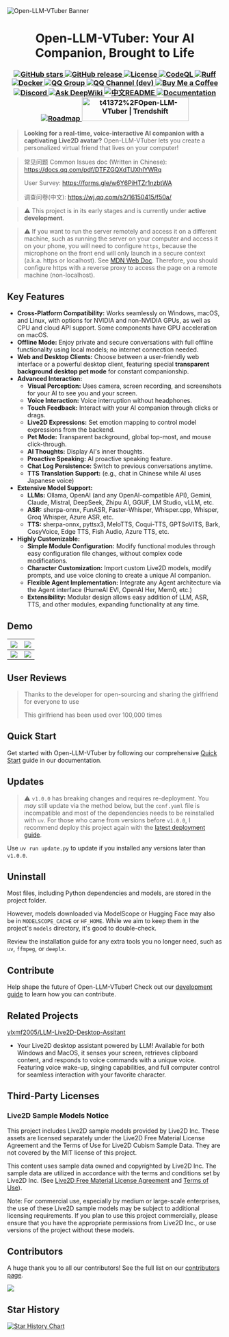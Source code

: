 <picture>
  <source media="(prefers-color-scheme: dark)" srcset="./assets/banner.jpg">
  <source media="(prefers-color-scheme: light)" srcset="./assets/banner.jpg">
  <img alt="Open-LLM-VTuber Banner" src="./assets/banner.jpg">
</picture>

<h1 align="center">Open-LLM-VTuber: Your AI Companion, Brought to Life</h1>
<h3 align="center">
  <a href="https://github.com/t41372/Open-LLM-VTuber">
    <img src="https://img.shields.io/github/stars/t41372/Open-LLM-VTuber?style=social" alt="GitHub stars">
  </a>
  <a href="https://github.com/t41372/Open-LLM-VTuber">
    <img src="https://img.shields.io/github/v/release/t41372/Open-LLM-VTuber" alt="GitHub release">
  </a>
  <a href="https://github.com/t41372/Open-LLM-VTuber">
    <img src="https://img.shields.io/github/license/t41372/Open-LLM-VTuber" alt="License">
  </a>
  <a href="https://github.com/Open-LLM-VTuber/Open-LLM-VTuber/actions/workflows/codeql.yml">
    <img src="https://github.com/Open-LLM-VTuber/Open-LLM-VTuber/actions/workflows/codeql.yml/badge.svg" alt="CodeQL">
  </a>
  <a href="https://github.com/Open-LLM-VTuber/Open-LLM-VTuber/actions/workflows/ruff.yml">
    <img src="https://github.com/Open-LLM-VTuber/Open-LLM-VTuber/actions/workflows/ruff.yml/badge.svg" alt="Ruff">
  </a>
  <a href="https://hub.docker.com/r/t41372/open-llm-vtuber">
    <img src="https://img.shields.io/badge/t41372%2FOpen--LLM--VTuber-%25230db7ed.svg?logo=docker&logoColor=blue&labelColor=white&color=blue" alt="Docker">
  </a>
  <a href="https://qm.qq.com/q/ngvNUQpuKI">
    <img src="https://img.shields.io/badge/QQ_Group-792615362-white?style=flat&logo=qq&logoColor=white" alt="QQ Group">
  </a>
  <a href="https://pd.qq.com/s/tt54r3bu">
    <img src="https://img.shields.io/badge/QQ_Channel_(dev)-pd93364606-white?style=flat&logo=qq&logoColor=white" alt="QQ Channel (dev)">
  </a>
  <a href="https://www.buymeacoffee.com/yi.ting">
    <img src="https://img.shields.io/badge/Buy%20Me%20a%20Coffee-ffdd00?style=for-the-badge&logo=buy-me-a-coffee&logoColor=black" alt="Buy Me a Coffee">
  </a>
  <a href="https://discord.gg/3UDA8YFDXx">
    <img src="https://dcbadge.limes.pink/api/server/3UDA8YFDXx" alt="Discord">
  </a>
  <a href="https://deepwiki.com/Open-LLM-VTuber/Open-LLM-VTuber">
    <img src="https://deepwiki.com/badge.svg" alt="Ask DeepWiki">
  </a>
  <a href="https://github.com/t41372/Open-LLM-VTuber/blob/main/README.CN.md">
    <img src="https://img.shields.io/badge/Read%20in-中文-blue" alt="中文README">
  </a>
  <a href="https://open-llm-vtuber.github.io/docs/quick-start">
    <img src="https://img.shields.io/badge/Documentation-online-green" alt="Documentation">
  </a>
  <a href="https://github.com/orgs/Open-LLM-VTuber/projects/2">
    <img src="https://img.shields.io/badge/Roadmap-GitHub_Project-yellow" alt="Roadmap">
  </a>
  <a href="https://trendshift.io/repositories/12358" target="_blank">
    <img src="https://trendshift.io/api/badge/repositories/12358" alt="t41372%2FOpen-LLM-VTuber | Trendshift" style="width: 250px; height: 55px;" width="250" height="55">
  </a>
</h3>


> **Looking for a real-time, voice-interactive AI companion with a captivating Live2D avatar?**  Open-LLM-VTuber lets you create a personalized virtual friend that lives on your computer!

> 常见问题 Common Issues doc (Written in Chinese): https://docs.qq.com/pdf/DTFZGQXdTUXhIYWRq
>
> User Survey: https://forms.gle/w6Y6PiHTZr1nzbtWA
>
> 调查问卷(中文): https://wj.qq.com/s2/16150415/f50a/

> :warning: This project is in its early stages and is currently under **active development**.

> :warning: If you want to run the server remotely and access it on a different machine, such as running the server on your computer and access it on your phone, you will need to configure `https`, because the microphone on the front end will only launch in a secure context (a.k.a. https or localhost). See [MDN Web Doc](https://developer.mozilla.org/en-US/docs/Web/API/MediaDevices/getUserMedia). Therefore, you should configure https with a reverse proxy to access the page on a remote machine (non-localhost).

## Key Features

*   **Cross-Platform Compatibility:** Works seamlessly on Windows, macOS, and Linux, with options for NVIDIA and non-NVIDIA GPUs, as well as CPU and cloud API support. Some components have GPU acceleration on macOS.
*   **Offline Mode:** Enjoy private and secure conversations with full offline functionality using local models; no internet connection needed.
*   **Web and Desktop Clients:** Choose between a user-friendly web interface or a powerful desktop client, featuring special **transparent background desktop pet mode** for constant companionship.
*   **Advanced Interaction:**
    *   **Visual Perception:** Uses camera, screen recording, and screenshots for your AI to see you and your screen.
    *   **Voice Interaction:** Voice interruption without headphones.
    *   **Touch Feedback:** Interact with your AI companion through clicks or drags.
    *   **Live2D Expressions:** Set emotion mapping to control model expressions from the backend.
    *   **Pet Mode:** Transparent background, global top-most, and mouse click-through.
    *   **AI Thoughts:** Display AI's inner thoughts.
    *   **Proactive Speaking:** AI proactive speaking feature.
    *   **Chat Log Persistence:** Switch to previous conversations anytime.
    *   **TTS Translation Support:** (e.g., chat in Chinese while AI uses Japanese voice)
*   **Extensive Model Support:**
    *   **LLMs:** Ollama, OpenAI (and any OpenAI-compatible API), Gemini, Claude, Mistral, DeepSeek, Zhipu AI, GGUF, LM Studio, vLLM, etc.
    *   **ASR:** sherpa-onnx, FunASR, Faster-Whisper, Whisper.cpp, Whisper, Groq Whisper, Azure ASR, etc.
    *   **TTS:** sherpa-onnx, pyttsx3, MeloTTS, Coqui-TTS, GPTSoVITS, Bark, CosyVoice, Edge TTS, Fish Audio, Azure TTS, etc.
*   **Highly Customizable:**
    *   **Simple Module Configuration:** Modify functional modules through easy configuration file changes, without complex code modifications.
    *   **Character Customization:** Import custom Live2D models, modify prompts, and use voice cloning to create a unique AI companion.
    *   **Flexible Agent Implementation:** Integrate any Agent architecture via the Agent interface (HumeAI EVI, OpenAI Her, Mem0, etc.)
    *   **Extensibility:** Modular design allows easy addition of LLM, ASR, TTS, and other modules, expanding functionality at any time.

## Demo

| ![](assets/i1.jpg) | ![](assets/i2.jpg) |
|:---:|:---:|
| ![](assets/i3.jpg) | ![](assets/i4.jpg) |

## User Reviews

> Thanks to the developer for open-sourcing and sharing the girlfriend for everyone to use
>
> This girlfriend has been used over 100,000 times

## Quick Start

Get started with Open-LLM-VTuber by following our comprehensive [Quick Start](https://open-llm-vtuber.github.io/docs/quick-start) guide in our documentation.

## Updates

> :warning: `v1.0.0` has breaking changes and requires re-deployment. You *may* still update via the method below, but the `conf.yaml` file is incompatible and most of the dependencies needs to be reinstalled with `uv`. For those who came from versions before `v1.0.0`, I recommend deploy this project again with the [latest deployment guide](https://open-llm-vtuber.github.io/docs/quick-start).

Use `uv run update.py` to update if you installed any versions later than `v1.0.0`.

## Uninstall

Most files, including Python dependencies and models, are stored in the project folder.

However, models downloaded via ModelScope or Hugging Face may also be in `MODELSCOPE_CACHE` or `HF_HOME`. While we aim to keep them in the project's `models` directory, it's good to double-check.

Review the installation guide for any extra tools you no longer need, such as `uv`, `ffmpeg`, or `deeplx`.

## Contribute

Help shape the future of Open-LLM-VTuber!  Check out our [development guide](https://docs.llmvtuber.com/docs/development-guide/overview) to learn how you can contribute.

## Related Projects

[ylxmf2005/LLM-Live2D-Desktop-Assitant](https://github.com/ylxmf2005/LLM-Live2D-Desktop-Assitant)
- Your Live2D desktop assistant powered by LLM! Available for both Windows and MacOS, it senses your screen, retrieves clipboard content, and responds to voice commands with a unique voice. Featuring voice wake-up, singing capabilities, and full computer control for seamless interaction with your favorite character.

## Third-Party Licenses

### Live2D Sample Models Notice

This project includes Live2D sample models provided by Live2D Inc. These assets are licensed separately under the Live2D Free Material License Agreement and the Terms of Use for Live2D Cubism Sample Data. They are not covered by the MIT license of this project.

This content uses sample data owned and copyrighted by Live2D Inc. The sample data are utilized in accordance with the terms and conditions set by Live2D Inc. (See [Live2D Free Material License Agreement](https://www.live2d.jp/en/terms/live2d-free-material-license-agreement/) and [Terms of Use](https://www.live2d.com/eula/live2d-sample-model-terms_en.html)).

Note: For commercial use, especially by medium or large-scale enterprises, the use of these Live2D sample models may be subject to additional licensing requirements. If you plan to use this project commercially, please ensure that you have the appropriate permissions from Live2D Inc., or use versions of the project without these models.

## Contributors

A huge thank you to all our contributors!  See the full list on our [contributors page](https://github.com/Open-LLM-VTuber/Open-LLM-VTuber/graphs/contributors).

<a href="https://github.com/Open-LLM-VTuber/Open-LLM-VTuber/graphs/contributors">
  <img src="https://contrib.rocks/image?repo=Open-LLM-VTuber/Open-LLM-VTuber" />
</a>

## Star History

[![Star History Chart](https://api.star-history.com/svg?repos=t41372/open-llm-vtuber&type=Date)](https://star-history.com/#t41372/open-llm-vtuber&Date)